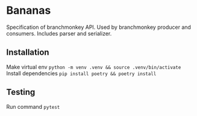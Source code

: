 # Bananas

Specification of branchmonkey API. Used by branchmonkey producer and consumers. Includes parser and serializer.

## Installation
Make virtual env
```python -m venv .venv && source .venv/bin/activate```
Install dependencies
```pip install poetry && poetry install```
## Testing
Run command
```pytest```